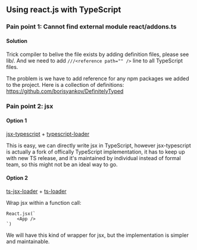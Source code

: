 ## Using react.js with TypeScript

### Pain point 1: Cannot find external module react/addons.ts

#### Solution
Trick compiler to belive the file exists by adding definition files, please see lib/.
And we need to add `///<reference path="" />` line to all TypeScript files.

The problem is we have to add reference for any npm packages we added to the project. Here is a collection of definitions: https://github.com/borisyankov/DefinitelyTyped


### Pain point 2: jsx
#### Option 1

[jsx-typescript](https://github.com/fdecampredon/jsx-typescript) + [typescript-loader](https://github.com/jgoz/typescript-loader)

This is easy, we can directly write jsx in TypeScript, however jsx-typescript is actually a fork of offically TypeScript implementation, it has to keep up with new TS release, and it's maintained by individual instead of formal team, so this might not be an ideal way to go.


#### Option 2
[ts-jsx-loader](https://github.com/jbrantly/ts-jsx-loader) + [ts-loader](https://github.com/jbrantly/ts-loader)

Wrap jsx within a function call:

```
React.jsx(`
    <App />
`)
```

We will have this kind of wrapper for jsx, but the implementation is simpler and maintainable.
